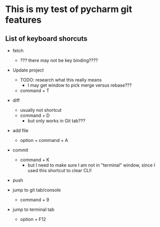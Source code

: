 # This is my test of pycharm git features

## List of keyboard shorcuts


* fetch
  * ??? there may not be key binding????
* Update project
  * TODO: research what this really means
    * I may get window to pick merge versus rebase???
  * command + T

* diff
  * usually not shortcut
  * command + D
    * but only works in Git tab???


* add file
  * option + command + A
* commit
  * command + K
    * but I need to make sure I am not in "terminal" window, since I used this shortcut to clear CLI!
* push  



* jump to git tab/console
  * command + 9
* jump to terminal tab
  * option + F12
